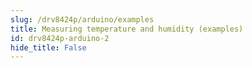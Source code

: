 ```yaml
---
slug: /drv8424p/arduino/examples 
title: Measuring temperature and humidity (examples)
id: drv8424p-arduino-2 
hide_title: False
---
```

